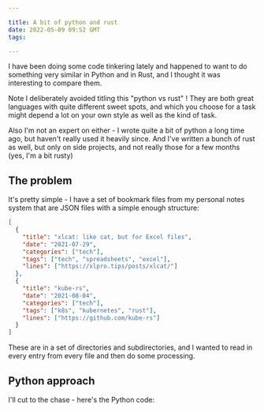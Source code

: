 ```yaml
---

title: A bit of python and rust
date: 2022-05-09 09:52 GMT
tags: 

---
```

I have been doing some code tinkering lately and happened to want to do something very similar in Python and in Rust, and I thought it was interesting to compare them.

Note I deliberately avoided titling this "python vs rust" !  They are both great languages with quite different sweet spots, and which you choose for a task might depend a lot on your own style as well as the kind of task.

Also I'm not an expert on either - I wrote quite a bit of python a long time ago, but haven't really used it heavily since.  And I've written a bunch of rust as well, but only on side projects, and not really those for a few months (yes, I'm a bit rusty)

## The problem

It's pretty simple - I have a set of bookmark files from my personal notes system that are JSON files with a simple enough structure:

```json
[
  {
    "title": "xlcat: like cat, but for Excel files",
    "date": "2021-07-29",
    "categories": ["tech"],
    "tags": ["tech", "spreadsheets", "excel"],
    "lines": ["https://xlpro.tips/posts/xlcat/"]
  },
  {
    "title": "kube-rs",
    "date": "2021-08-04",
    "categories": ["tech"],
    "tags": ["k8s", "kubernetes", "rust"],
    "lines": ["https://github.com/kube-rs"]
  }
]
```

These are in a set of directories and subdirectories, and I wanted to read in every entry from every file and then do some processing.

## Python approach

I'll cut to the chase - here's the Python code:

```python
